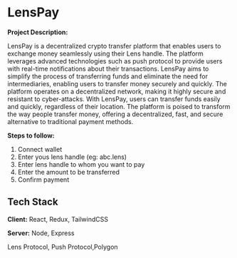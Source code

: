 
# LensPay

**Project Description:**


LensPay is a decentralized crypto transfer platform that enables users to exchange money seamlessly using their Lens handle. The platform leverages advanced technologies such as push protocol to provide users with real-time notifications about their transactions. LensPay aims to simplify the process of transferring funds and eliminate the need for intermediaries, enabling users to transfer money securely and quickly. The platform operates on a decentralized network, making it highly secure and resistant to cyber-attacks. With LensPay, users can transfer funds easily and quickly, regardless of their location. The platform is poised to transform the way people transfer money, offering a decentralized, fast, and secure alternative to traditional payment methods.


**Steps to follow:**

1. Connect wallet 
2. Enter yous lens handle (eg: abc.lens)
3. Enter lens handle to whom you want to pay
4. Enter the amount to be transferred
5. Confirm payment


## Tech Stack

**Client:** React, Redux, TailwindCSS

**Server:** Node, Express

Lens Protocol, Push Protocol,Polygon

